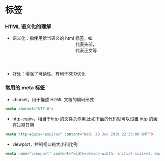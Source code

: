 # 标签

### HTML 语义化的理解

- 语义化：指使用恰当语义的 html 标签，如 <header> 代表头部，<article> 代表正文等
- 好处：增强了可读性、有利于SEO优化

### 常用的 meta 标签

- charset，用于描述 HTML 文档的编码形式

```html
<meta charset="UTF-8">
```

- http-equiv，相当于http 的文件头作用,比如下面的代码就可以设置 http 的缓存过期日期

```html
<meta http-equiv="expires" content="Wed, 20 Jun 2019 22:33:00 GMT"＞
```

- viewport，控制视口的大小和比例

```html
<meta name="viewport" content="width=device-width, initial-scale=1, maximum-scale=1">
```

